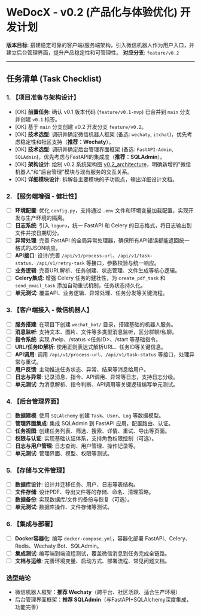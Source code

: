 # WeDocX - v0.2 (产品化与体验优化) 开发计划

**版本目标**: 搭建稳定可靠的客户端/服务端架构，引入微信机器人作为用户入口，并建立后台管理界面，提升产品稳定性和可管理性。
**对应分支**: `feature/v0.2`

---

## 任务清单 (Task Checklist)

### 1. 【项目准备与架构设计】
- [OK] **前置任务**: 确认 v0.1 版本代码 (`feature/v0.1-mvp`) 已合并到 `main` 分支并创建 `v0.1` 标签。
- [OK] 基于 `main` 分支创建 v0.2 开发分支 `feature/v0.2`。
- [OK] **技术选型**: 调研并确定微信机器人框架 (备选: `wechaty`, `itchat`)，优先考虑稳定性和社区支持（**推荐：Wechaty**）。
- [OK] **技术选型**: 调研并确定后台管理界面框架 (备选: `FastAPI-Admin`, `SQLAdmin`)，优先考虑与FastAPI的集成度（**推荐：SQLAdmin**）。
- [OK] **架构设计**: 绘制 v0.2 系统架构图 [v0.2_architecture](../technical_select/v0.2_architecture.md)，明确新增的"微信机器人"和"后台管理"模块与现有服务的交互关系。
- [OK] **详细模块设计**: 拆解各主要模块的子功能点，输出详细设计文档。

### 2. 【服务端增强 - 健壮性】
- [ ] **环境配置**: 优化 `config.py`，支持通过 `.env` 文件和环境变量加载配置，实现开发与生产环境的隔离。
- [ ] **日志系统**: 引入 `loguru`，统一 FastAPI 和 Celery 的日志格式，将日志输出到文件并按日期切分。
- [ ] **异常处理**: 完善 FastAPI 的全局异常处理器，确保所有API错误都能返回统一格式的JSON响应。
- [ ] **API接口**: 设计/完善 `/api/v1/process-url`、`/api/v1/task-status`、`/api/v1/retry-task` 等接口，参数校验与统一响应。
- [ ] **业务逻辑**: 完善URL解析、任务创建、状态管理、文件生成等核心逻辑。
- [ ] **Celery集成**: 增强 Celery 任务的健壮性，为 `create_pdf_task` 和 `send_email_task` 添加自动重试机制，任务状态持久化。
- [ ] **单元测试**: 覆盖API、业务逻辑、异常处理、任务分发等关键流程。

### 3. 【客户端接入 - 微信机器人】
- [ ] **服务搭建**: 在项目下创建 `wechat_bot/` 目录，搭建基础的机器人服务。
- [ ] **消息监听**: 支持文本、图片、文件等多类型消息监听，区分群聊/私聊。
- [ ] **指令系统**: 实现 /help、/status <任务ID>、/start 等基础指令。
- [ ] **URL/任务ID解析**: 使用正则表达式解析URL、任务ID等关键信息。
- [ ] **API调用**: 调用 `/api/v1/process-url`、`/api/v1/task-status` 等接口，处理异常与重试。
- [ ] **用户反馈**: 主动推送任务状态、异常、结果等消息给用户。
- [ ] **日志与异常**: 记录消息、指令、API调用、异常等日志，支持日志分级。
- [ ] **单元测试**: 为消息解析、指令判断、API调用等关键逻辑编写单元测试。

### 4. 【后台管理界面】
- [ ] **数据建模**: 使用 `SQLAlchemy` 创建 `Task`、`User`、`Log` 等数据模型。
- [ ] **管理界面集成**: 集成 SQLAdmin 到 FastAPI 应用，配置路由、认证。
- [ ] **任务视图**: 创建任务列表、筛选、搜索、详情、重试、导出等页面。
- [ ] **权限与认证**: 实现基础认证体系，支持角色权限控制（可选）。
- [ ] **日志与用户管理**: 日志查询、用户管理、操作记录等。
- [ ] **单元测试**: 管理界面、模型、权限等测试。

### 5. 【存储与文件管理】
- [ ] **数据库设计**: 设计并迁移任务、用户、日志等表结构。
- [ ] **文件存储**: 设计PDF、导出文件等的存储、命名、清理策略。
- [ ] **数据备份**: 实现数据库/文件的备份与恢复（可选）。
- [ ] **单元测试**: 数据库操作、文件存储等测试。

### 6. 【集成与部署】
- [ ] **Docker容器化**: 编写 `docker-compose.yml`，容器化部署 FastAPI、Celery、Redis、Wechaty Bot、SQLAdmin。
- [ ] **集成测试**: 编写端到端流程测试，覆盖微信消息到任务完成全链路。
- [ ] **文档与运维**: 完善环境变量、启动方式、部署流程、常见问题文档。

### 选型结论
- 微信机器人框架：**推荐 Wechaty**（跨平台、社区活跃、适合生产环境）
- 后台管理界面框架：**推荐 SQLAdmin**（与FastAPI+SQLAlchemy深度集成，功能完善） 